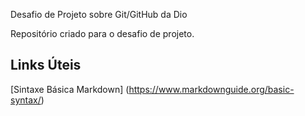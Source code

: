 Desafio de Projeto sobre Git/GitHub da Dio

Repositório criado para  o desafio de projeto.

## Links Úteis
[Sintaxe Básica Markdown]                         (https://www.markdownguide.org/basic-syntax/)
                       

